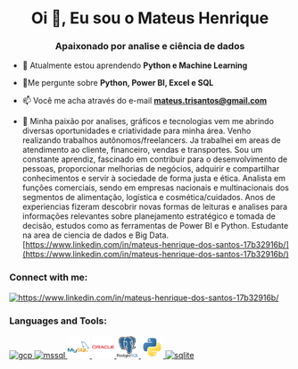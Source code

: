 <h1 align="center">Oi 👋, Eu sou o Mateus Henrique</h1>
<h3 align="center">Apaixonado por analise e ciência de dados</h3>

- 🌱 Atualmente estou aprendendo **Python e Machine Learning**

- 💬Me pergunte sobre **Python, Power BI, Excel e SQL**

- 📫 Você me acha através do e-mail **mateus.trisantos@gmail.com**

- 📄 Minha paixão por analises, gráficos e tecnologias vem me abrindo diversas oportunidades e criatividade para minha área. Venho realizando trabalhos autônomos/freelancers. Ja trabalhei em areas de atendimento ao cliente, financeiro, vendas e transportes. Sou um constante aprendiz, fascinado em contribuir para o desenvolvimento de pessoas, proporcionar melhorias de negócios, adquirir e compartilhar conhecimentos e servir à sociedade de forma justa e ética. Analista em funções comerciais, sendo em empresas nacionais e multinacionais dos segmentos de alimentação, logística e cosmética/cuidados. Anos de experiencias fizeram descobrir novas formas de leituras e analises para informações relevantes sobre planejamento estratégico e tomada de decisão, estudos como as ferramentas de Power BI e Python. Estudante na area de ciencia de dados e Big Data. [https://www.linkedin.com/in/mateus-henrique-dos-santos-17b32916b/](https://www.linkedin.com/in/mateus-henrique-dos-santos-17b32916b/)

<h3 align="left">Connect with me:</h3>
<p align="left">
<a href="https://linkedin.com/in/https://www.linkedin.com/in/mateus-henrique-dos-santos-17b32916b/" target="blank"><img align="center" src="https://raw.githubusercontent.com/rahuldkjain/github-profile-readme-generator/master/src/images/icons/Social/linked-in-alt.svg" alt="https://www.linkedin.com/in/mateus-henrique-dos-santos-17b32916b/" height="30" width="40" /></a>
</p>

<h3 align="left">Languages and Tools:</h3>
<p align="left"> <a href="https://cloud.google.com" target="_blank" rel="noreferrer"> <img src="https://www.vectorlogo.zone/logos/google_cloud/google_cloud-icon.svg" alt="gcp" width="40" height="40"/> </a> <a href="https://www.microsoft.com/en-us/sql-server" target="_blank" rel="noreferrer"> <img src="https://www.svgrepo.com/show/303229/microsoft-sql-server-logo.svg" alt="mssql" width="40" height="40"/> </a> <a href="https://www.mysql.com/" target="_blank" rel="noreferrer"> <img src="https://raw.githubusercontent.com/devicons/devicon/master/icons/mysql/mysql-original-wordmark.svg" alt="mysql" width="40" height="40"/> </a> <a href="https://www.oracle.com/" target="_blank" rel="noreferrer"> <img src="https://raw.githubusercontent.com/devicons/devicon/master/icons/oracle/oracle-original.svg" alt="oracle" width="40" height="40"/> </a> <a href="https://www.postgresql.org" target="_blank" rel="noreferrer"> <img src="https://raw.githubusercontent.com/devicons/devicon/master/icons/postgresql/postgresql-original-wordmark.svg" alt="postgresql" width="40" height="40"/> </a> <a href="https://www.python.org" target="_blank" rel="noreferrer"> <img src="https://raw.githubusercontent.com/devicons/devicon/master/icons/python/python-original.svg" alt="python" width="40" height="40"/> </a> <a href="https://www.sqlite.org/" target="_blank" rel="noreferrer"> <img src="https://www.vectorlogo.zone/logos/sqlite/sqlite-icon.svg" alt="sqlite" width="40" height="40"/> </a> </p>



<!---
- 👋 Hi, I’m @MateHSantos
- 👀 I’m interested in ...
- 🌱 I’m currently learning ...
- 💞️ I’m looking to collaborate on ...
- 📫 How to reach me ...


MateHSantos/MateHSantos is a ✨ special ✨ repository because its `README.md` (this file) appears on your GitHub profile.
You can click the Preview link to take a look at your changes.
--->

